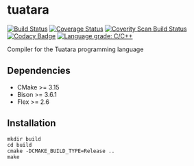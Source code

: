 # tuatara
[![Build Status](https://travis-ci.com/taylor-santos/tuatara.svg?branch=trunk)](https://travis-ci.com/taylor-santos/tuatara)
[![Coverage Status](https://coveralls.io/repos/github/taylor-santos/tuatara/badge.svg?branch=trunk&kill_cache=1)](https://coveralls.io/github/taylor-santos/tuatara?branch=trunk)
[![Coverity Scan Build Status](https://scan.coverity.com/projects/21962/badge.svg)](https://scan.coverity.com/projects/taylor-santos-tuatara)
[![Codacy Badge](https://api.codacy.com/project/badge/Grade/6581787e6f1f47de88382f1300dea83b)](https://app.codacy.com/gh/taylor-santos/tuatara?utm_source=github.com&utm_medium=referral&utm_content=taylor-santos/tuatara&utm_campaign=Badge_Grade)
[![Language grade: C/C++](https://img.shields.io/lgtm/grade/cpp/g/taylor-santos/tuatara.svg?logo=lgtm&logoWidth=18)](https://lgtm.com/projects/g/taylor-santos/tuatara/context:cpp)

Compiler for the Tuatara programming language

## Dependencies
*   CMake >= 3.15
*   Bison >= 3.6.1 
*   Flex >= 2.6

## Installation
```
mkdir build
cd build
cmake -DCMAKE_BUILD_TYPE=Release ..
make
```